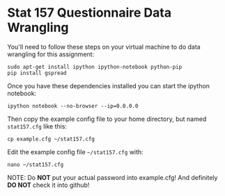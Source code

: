 Stat 157 Questionnaire Data Wrangling
=====================================

You'll need to follow these steps on your virtual machine to do data
wrangling for this assignment:

    sudo apt-get install ipython ipython-notebook python-pip
    pip install gspread

Once you have these dependencies installed you can start the ipython notebook:

    ipython notebook --no-browser --ip=0.0.0.0

Then copy the example config file to your home directory, but named
`stat157.cfg` like this:

    cp example.cfg ~/stat157.cfg

Edit the example config file `~/stat157.cfg` with:

    nano ~/stat157.cfg

NOTE: Do **NOT** put your actual password into example.cfg! And
definitely **DO NOT** check it into github!
